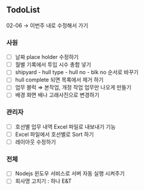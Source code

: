 ## TodoList

02-06 → 이번주 내로 수정해서 가기

### 사원

- [ ]  날짜 place holder 수정하기
- [ ]  월별 기록에서 투입 시수 총합 넣기
- [ ]  shipyard - hull type - hull no - blk no 순서로 바꾸기
- [ ]  hull complete 되면 목록에서 제거 하기
- [ ]  업무 블럭 ⇒ 본작업, 개정 작업 업무만 나오게 만들기
- [ ]  배경 화면 배나 고래사진으로 변경하기

### 관리자

- [ ]  호선별 업무 내역 Excel 파일로 내보내기 기능
- [ ]  Excel 파일에서 호선별로 Sort 하기
- [ ]  레이아웃 수정하기

### 전체

- [ ]  Nodejs 윈도우 서비스로 서버 자동 실행 시켜주기
- [ ]  회사명 고치기 : 하나 E&T
